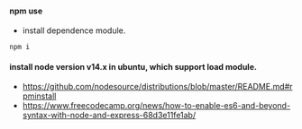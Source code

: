 #### npm use
- install dependence module.
```
npm i
```

#### install node version v14.x in ubuntu, which support load module.
- https://github.com/nodesource/distributions/blob/master/README.md#rpminstall
- https://www.freecodecamp.org/news/how-to-enable-es6-and-beyond-syntax-with-node-and-express-68d3e11fe1ab/

